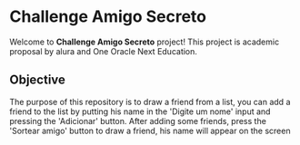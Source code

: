 # Challenge Amigo Secreto
Welcome to **Challenge Amigo Secreto** project! This project is academic proposal by alura and One Oracle Next Education.

## Objective
The purpose of this repository is to draw a friend from a list, you can add a friend to the list by putting his name in the 'Digite um nome' input and pressing the 'Adicionar' button. After adding some friends, press the 'Sortear amigo' button to draw a friend, his name will appear on the screen